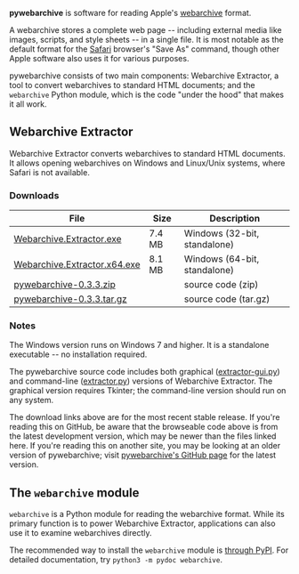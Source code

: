 **pywebarchive** is software for reading Apple's [webarchive](https://en.wikipedia.org/wiki/Webarchive) format.

A webarchive stores a complete web page -- including external media like images, scripts, and style sheets -- in a single file. It is most notable as the default format for the [Safari](https://www.apple.com/safari/) browser's "Save As" command, though other Apple software also uses it for various purposes.

pywebarchive consists of two main components: Webarchive Extractor, a tool to convert webarchives to standard HTML documents; and the `webarchive` Python module, which is the code "under the hood" that makes it all work.


## Webarchive Extractor

Webarchive Extractor converts webarchives to standard HTML documents. It allows opening webarchives on Windows and Linux/Unix systems, where Safari is not available.

### Downloads
File | Size | Description
---- | ---- | -----------
[Webarchive.Extractor.exe](https://github.com/bmjcode/pywebarchive/releases/download/v0.3.3/Webarchive.Extractor.exe) | 7.4 MB | Windows (32-bit, standalone)
[Webarchive.Extractor.x64.exe](https://github.com/bmjcode/pywebarchive/releases/download/v0.3.3/Webarchive.Extractor.x64.exe) | 8.1 MB | Windows (64-bit, standalone)
[pywebarchive-0.3.3.zip](https://github.com/bmjcode/pywebarchive/archive/refs/tags/v0.3.3.zip) | | source code (zip)
[pywebarchive-0.3.3.tar.gz](https://github.com/bmjcode/pywebarchive/archive/refs/tags/v0.3.3.tar.gz) | | source code (tar.gz)

### Notes
The Windows version runs on Windows 7 and higher. It is a standalone executable -- no installation required.

The pywebarchive source code includes both graphical ([extractor-gui.py](extractor-gui.py)) and command-line ([extractor.py](extractor.py)) versions of Webarchive Extractor. The graphical version requires Tkinter; the command-line version should run on any system.

The download links above are for the most recent stable release. If you're reading this on GitHub, be aware that the browseable code above is from the latest development version, which may be newer than the files linked here. If you're reading this on another site, you may be looking at an older version of pywebarchive; visit [pywebarchive's GitHub page](https://github.com/bmjcode/pywebarchive) for the latest version.


## The `webarchive` module

`webarchive` is a Python module for reading the webarchive format. While its primary function is to power Webarchive Extractor, applications can also use it to examine webarchives directly.

The recommended way to install the `webarchive` module is [through PyPI](https://pypi.org/project/pywebarchive/). For detailed documentation, try `python3 -m pydoc webarchive`.
